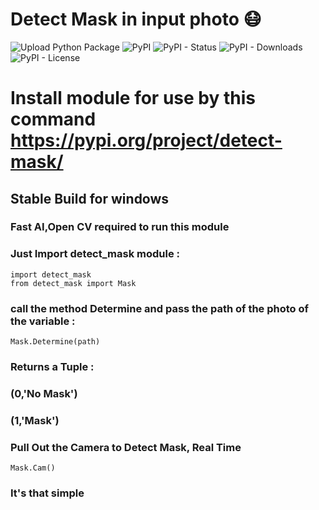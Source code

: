 # Detect Mask in input photo :mask:
![Upload Python Package](https://github.com/Jash271/detect_mask/workflows/Upload%20Python%20Package/badge.svg) ![PyPI](https://img.shields.io/pypi/v/detect_mask) ![PyPI - Status](https://img.shields.io/pypi/status/detect_mask) ![PyPI - Downloads](https://img.shields.io/pypi/dw/detect_mask) ![PyPI - License](https://img.shields.io/pypi/l/detect_mask)
# Install module for use by this command https://pypi.org/project/detect-mask/
## Stable Build for windows

### Fast AI,Open CV required to run this module
### Just Import detect_mask module : 
```
import detect_mask
from detect_mask import Mask
````

### call the method Determine and pass the path of the photo of the variable : 
```
Mask.Determine(path)
```
### Returns a Tuple :
###  (0,'No Mask')
###  (1,'Mask')


### Pull Out the Camera to Detect Mask, Real Time
```
Mask.Cam()
```
### It's that simple 
